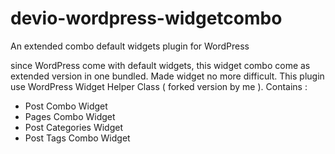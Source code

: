 # devio-wordpress-widgetcombo
An extended combo default widgets plugin for WordPress

since WordPress come with default widgets, this widget combo come as extended version in one bundled.
Made widget no more difficult. This plugin use WordPress Widget Helper Class ( forked version by me ).
Contains :
<ul>
<li>Post Combo Widget</li>
<li>Pages Combo Widget</li>
<li>Post Categories Widget</li>
<li>Post Tags Combo Widget</li>
</ul>
